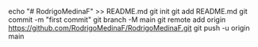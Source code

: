 echo "# RodrigoMedinaF" >> README.md
git init
git add README.md
git commit -m "first commit"
git branch -M main
git remote add origin https://github.com/RodrigoMedinaF/RodrigoMedinaF.git
git push -u origin main

